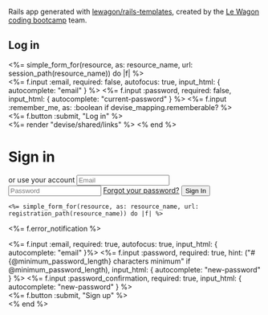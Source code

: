 Rails app generated with [lewagon/rails-templates](https://github.com/lewagon/rails-templates), created by the [Le Wagon coding bootcamp](https://www.lewagon.com) team.

<div class="container card-login">
  <h2>Log in</h2>
  <%= simple_form_for(resource, as: resource_name, url: session_path(resource_name)) do |f| %>
    <div class="form-inputs">
      <%= f.input :email,
                required: false,
                autofocus: true,
                input_html: { autocomplete: "email" } %>
      <%= f.input :password,
                required: false,
                input_html: { autocomplete: "current-password" } %>
      <%= f.input :remember_me, as: :boolean if devise_mapping.rememberable? %>
    </div>
    <div class="form-actions">
      <%= f.button :submit, "Log in" %>
    </div>
    <%= render "devise/shared/links" %>
  <% end %>
</div>

<form action="#">
      <h1>Sign in</h1>
      <div class="social-container">
        <a href="#" class="social"><i class="fab fa-facebook-f"></i></a>
        <a href="#" class="social"><i class="fab fa-google-plus-g"></i></a>
        <a href="#" class="social"><i class="fab fa-linkedin-in"></i></a>
      </div>
      <span>or use your account</span>
      <input type="email" placeholder="Email" />
      <input type="password" placeholder="Password" />
      <a href="#">Forgot your password?</a>
      <button>Sign In</button>
    </form>


    <%= simple_form_for(resource, as: resource_name, url: registration_path(resource_name)) do |f| %>
  <%= f.error_notification %>

  <div class="form-inputs">
    <%= f.input :email,
                required: true,
                autofocus: true,
                input_html: { autocomplete: "email" }%>
    <%= f.input :password,
                required: true,
                hint: ("#{@minimum_password_length} characters minimum" if @minimum_password_length),
                input_html: { autocomplete: "new-password" } %>
    <%= f.input :password_confirmation,
                required: true,
                input_html: { autocomplete: "new-password" } %>
  </div>

  <div class="form-actions">
    <%= f.button :submit, "Sign up" %>
  </div>
<% end %>
